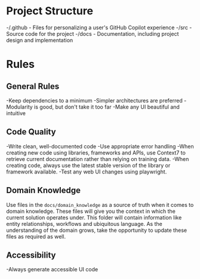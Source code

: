 # Project Structure

-/.github - Files for personalizing a user's GitHub Copilot experience
-/src - Source code for the project
-/docs - Documentation, including project design and implementation

# Rules

## General Rules

-Keep dependencies to a minimum
-Simpler architectures are preferred
-Modularity is good, but don't take it too far
-Make any UI beautiful and intuitive

## Code Quality

-Write clean, well-documented code
-Use appropriate error handling
-When creating new code using libraries, frameworks and APIs, use Context7 to retrieve current documentation rather than relying on training data.
-When creating code, always use the latest stable version of the library or framework available.
-Test any web UI changes using playwright.

## Domain Knowledge

Use files in the `docs/domain_knowledge` as a source of truth when it comes to domain knowledge. These files will give you the context in which the current solution operates under. This folder will contain information like entity relationships, workflows and ubiquitous language. As the understanding of the domain grows, take the opportunity to update these files as required as well.

## Accessibility

-Always generate accessible UI code
